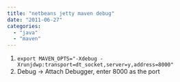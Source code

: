 ```yaml
---
title: "netbeans jetty maven debug"
date: "2011-06-27"
categories: 
  - "java"
  - "maven"
---
```


1. `export MAVEN_OPTS="-Xdebug -Xrunjdwp:transport=dt_socket,server=y,address=8000"`
2. Debug -> Attach Debugger, enter 8000 as the port

